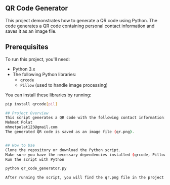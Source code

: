 ## QR Code Generator
This project demonstrates how to generate a QR code using Python. The code generates a QR code containing personal contact information and saves it as an image file.

## Prerequisites
To run this project, you'll need:
- Python 3.x
- The following Python libraries:
  - `qrcode`
  - `Pillow` (used to handle image processing)

You can install these libraries by running:
```bash
pip install qrcode[pil]

## Project Overview
This script generates a QR code with the following contact information:
Mehmet Polat
mhmetpolat123@gmail.com
The generated QR code is saved as an image file (qr.png).


## How to Use
Clone the repository or download the Python script.
Make sure you have the necessary dependencies installed (qrcode, Pillow).
Run the script with Python

python qr_code_generator.py

After running the script, you will find the qr.png file in the project directory, which contains the QR code with the contact information.


